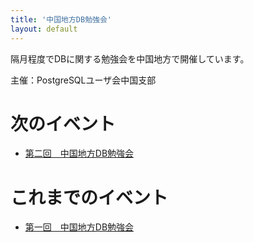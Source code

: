 ```yaml
---
title: '中国地方DB勉強会'
layout: default
---
```


隔月程度でDBに関する勉強会を中国地方で開催しています。

主催：PostgreSQLユーザ会中国支部

# 次のイベント

* [第二回　中国地方DB勉強会](http://local.aguuu.com/events/21550)

# これまでのイベント

* [第一回　中国地方DB勉強会](http://local.aguuu.com/events/20621)
